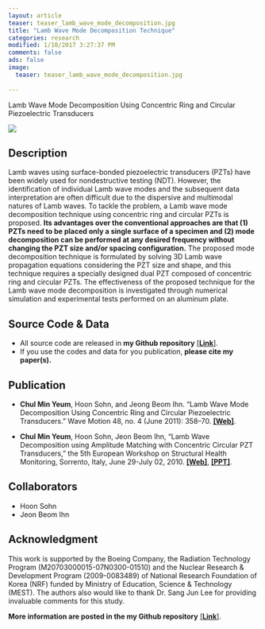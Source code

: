 ```yaml
---
layout: article
teaser: teaser_lamb_wave_mode_decomposition.jpg
title: "Lamb Wave Mode Decomposition Technique"
categories: research
modified: 1/10/2017 3:27:37 PM 
comments: false
ads: false
image:
  teaser: teaser_lamb_wave_mode_decomposition.jpg
   
---
```


Lamb Wave Mode Decomposition Using Concentric Ring and Circular Piezoelectric Transducers

![](overview.jpg)

## Description
Lamb waves using surface-bonded piezoelectric transducers (PZTs) have been widely used for nondestructive testing (NDT). However, the identification of individual Lamb wave modes and the subsequent data interpretation are often difficult due to the dispersive and multimodal natures of Lamb waves. To tackle the problem, a Lamb wave mode decomposition technique using concentric ring and circular PZTs is proposed. **Its advantages over the conventional approaches are that (1) PZTs need to be placed only a single surface of a specimen and (2) mode decomposition can be performed at any desired frequency without changing the PZT size and/or spacing configuration.** The proposed mode decomposition technique is formulated by solving 3D Lamb wave propagation equations considering the PZT size and shape, and this technique requires a specially designed dual PZT composed of concentric ring and circular PZTs. The effectiveness of the proposed technique for the Lamb wave mode decomposition is investigated through numerical simulation and experimental tests performed on an aluminum plate. 


## Source Code & Data
* All source code are released in **my Github repository**  [[**Link**]](https://github.com/chulminy/Lamb_Wave_Mode_Decomposition). 
* If you use the codes and data for you publication, **please cite my paper(s).**

## Publication
* **Chul Min Yeum**, Hoon Sohn, and Jeong Beom Ihn. “Lamb Wave Mode Decomposition Using Concentric Ring and Circular Piezoelectric Transducers.” Wave Motion 48, no. 4 (June 2011): 358–70. [**[Web]**](http://www.sciencedirect.com/science/article/pii/S0165212511000102).

* **Chul Min Yeum**, Hoon Sohn, Jeon Beom Ihn, “Lamb Wave Decomposition using Amplitude Matching with Concentric Circular PZT Transducers,” the 5th European Workshop on Structural Health Monitoring, Sorrento, Italy, June 29-July 02, 2010. [**[Web]**](https://goo.gl/MeI0S6), [**[PPT]**](http://chulminy.github.io/cv/Files/Conference/2010_EWSHM_PPT.pdf).    

## Collaborators

* Hoon Sohn
* Jeon Beom Ihn

## Acknowledgment
This work is supported by the Boeing Company, the Radiation Technology Program (M20703000015-07N0300-01510) and the Nuclear Research & Development Program (2009-0083489) of National Research Foundation of Korea (NRF) funded by Ministry of Education, Science & Technology (MEST). The authors also would like to thank Dr. Sang Jun Lee for providing invaluable comments for this study.

**More information are posted in the my Github repository** [[**Link**]](https://github.com/chulminy/Lamb_Wave_Mode_Decomposition). 